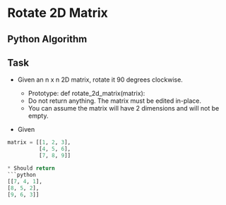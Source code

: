 # Rotate 2D Matrix

## Python Algorithm

## Task
* Given an n x n 2D matrix, rotate it 90 degrees clockwise.
  - Prototype: def rotate_2d_matrix(matrix):
  - Do not return anything. The matrix must be edited in-place.
  - You can assume the matrix will have 2 dimensions and will not be empty.

* Given
```python
matrix = [[1, 2, 3],
          [4, 5, 6],
          [7, 8, 9]]

* Should return
```python
[[7, 4, 1],
[8, 5, 2],
[9, 6, 3]]
